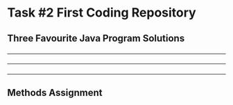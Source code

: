 # Task #2 First Coding Repository

## Three Favourite Java Program Solutions

###

---

###

---

###

---

## Methods Assignment